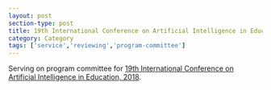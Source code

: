 ```yaml
---
layout: post
section-type: post
title: 19th International Conference on Artificial Intelligence in Education.
category: Category
tags: ['service','reviewing','program-committee']
---
```

Serving on program committee for [19th International Conference on Artificial Intelligence in Education, 2018](https://tinyletter.com/isls-2017-membership/letters/icls-2018-london-conference-call-for-submissions).

